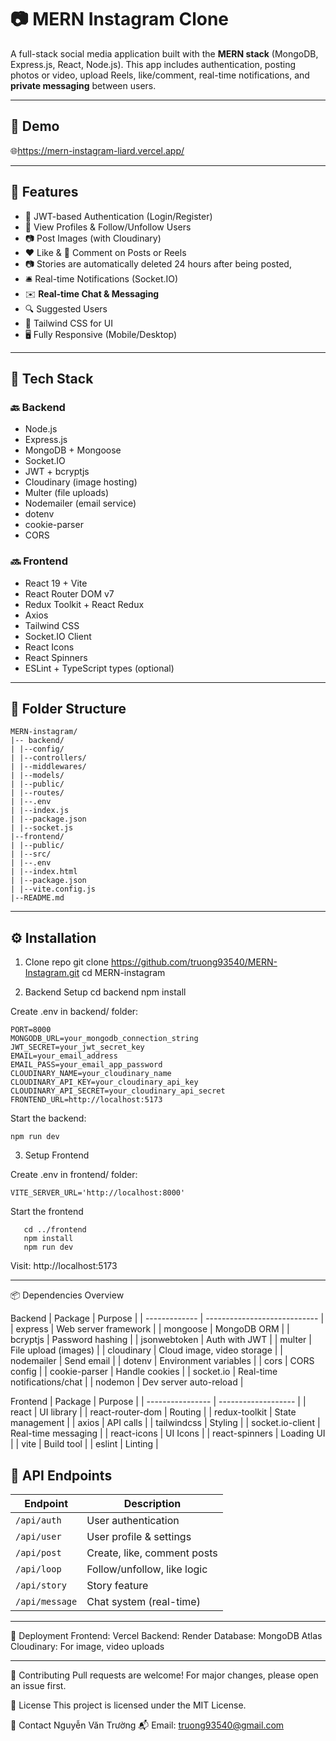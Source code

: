 # 📷 MERN Instagram Clone

A full-stack social media application built with the **MERN stack** (MongoDB, Express.js, React, Node.js). This app includes authentication, posting photos or video, upload Reels, like/comment, real-time notifications, and **private messaging** between users.

---

## 🔗 Demo

🌐https://mern-instagram-liard.vercel.app/

---

## 🚀 Features

-   🔐 JWT-based Authentication (Login/Register)
-   👤 View Profiles & Follow/Unfollow Users
-   📷 Post Images (with Cloudinary)
-   ❤️ Like & 💬 Comment on Posts or Reels
-   📷 Stories are automatically deleted 24 hours after being posted,
-   🛎 Real-time Notifications (Socket.IO)
-   ✉️ **Real-time Chat & Messaging**
-   🔍 Suggested Users
-   🎨 Tailwind CSS for UI
-   🖥️ Fully Responsive (Mobile/Desktop)

---

## 🧱 Tech Stack

### 🔙 Backend

-   Node.js
-   Express.js
-   MongoDB + Mongoose
-   Socket.IO
-   JWT + bcryptjs
-   Cloudinary (image hosting)
-   Multer (file uploads)
-   Nodemailer (email service)
-   dotenv
-   cookie-parser
-   CORS

### 🔜 Frontend

-   React 19 + Vite
-   React Router DOM v7
-   Redux Toolkit + React Redux
-   Axios
-   Tailwind CSS
-   Socket.IO Client
-   React Icons
-   React Spinners
-   ESLint + TypeScript types (optional)

---

## 📁 Folder Structure

```
MERN-instagram/
|-- backend/
| |--config/
| |--controllers/
| |--middlewares/
| |--models/
| |--public/
| |--routes/
| |--.env
| |--index.js
| |--package.json
| |--socket.js
|--frontend/
| |--public/
| |--src/
| |--.env
| |--index.html
| |--package.json
| |--vite.config.js
|--README.md
```

---

## ⚙️ Installation

1. Clone repo
   git clone https://github.com/truong93540/MERN-Instagram.git
   cd MERN-instagram

2. Backend Setup
   cd backend
   npm install

Create .env in backend/ folder:

```
PORT=8000
MONGODB_URL=your_mongodb_connection_string
JWT_SECRET=your_jwt_secret_key
EMAIL=your_email_address
EMAIL_PASS=your_email_app_password
CLOUDINARY_NAME=your_cloudinary_name
CLOUDINARY_API_KEY=your_cloudinary_api_key
CLOUDINARY_API_SECRET=your_cloudinary_api_secret
FRONTEND_URL=http://localhost:5173
```

Start the backend:

```
npm run dev
```

3. Setup Frontend

Create .env in frontend/ folder:

```
VITE_SERVER_URL='http://localhost:8000'
```

Start the frontend

```
   cd ../frontend
   npm install
   npm run dev
```

Visit: http://localhost:5173

---

📦 Dependencies Overview

Backend
| Package | Purpose |
| ------------- | ---------------------------- |
| express | Web server framework |
| mongoose | MongoDB ORM |
| bcryptjs | Password hashing |
| jsonwebtoken | Auth with JWT |
| multer | File upload (images) |
| cloudinary | Cloud image, video storage |
| nodemailer | Send email |
| dotenv | Environment variables |
| cors | CORS config |
| cookie-parser | Handle cookies |
| socket.io | Real-time notifications/chat |
| nodemon | Dev server auto-reload |

Frontend
| Package | Purpose |
| ---------------- | ------------------- |
| react | UI library |
| react-router-dom | Routing |
| redux-toolkit | State management |
| axios | API calls |
| tailwindcss | Styling |
| socket.io-client | Real-time messaging |
| react-icons | UI Icons |
| react-spinners | Loading UI |
| vite | Build tool |
| eslint | Linting |

## 🔐 API Endpoints

| Endpoint       | Description                 |
| -------------- | --------------------------- |
| `/api/auth`    | User authentication         |
| `/api/user`    | User profile & settings     |
| `/api/post`    | Create, like, comment posts |
| `/api/loop`    | Follow/unfollow, like logic |
| `/api/story`   | Story feature               |
| `/api/message` | Chat system (real-time)     |

---

🚀 Deployment
Frontend: Vercel
Backend: Render
Database: MongoDB Atlas
Cloudinary: For image, video uploads

---

🤝 Contributing
Pull requests are welcome! For major changes, please open an issue first.

📄 License
This project is licensed under the MIT License.

📧 Contact
Nguyễn Văn Trường
📬 Email: truong93540@gmail.com
